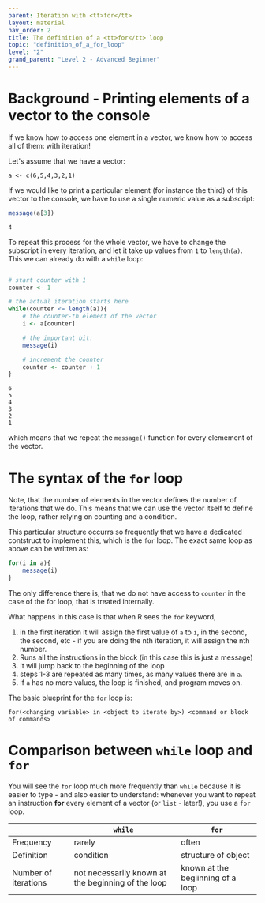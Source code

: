 ```yaml
---
parent: Iteration with <tt>for</tt> 
layout: material 
nav_order: 2
title: The definition of a <tt>for</tt> loop 
topic: "definition_of_a_for_loop"
level: "2"
grand_parent: "Level 2 - Advanced Beginner"
---
```


# Background - Printing elements of a vector to the console

If we know how to access one element in a vector, we know how to access all of them: with iteration!

Let's assume that we have a vector:

```
a <- c(6,5,4,3,2,1)
```

If we would like to print a particular element (for instance the third) of this vector to the console, we have to use a single numeric value as a subscript:

```R
message(a[3])
```
```
4
```

To repeat this process for the whole vector, we have to change the subscript in every iteration, and let it take up values from `1` to `length(a)`. This we can already do with a `while` loop:

```R

# start counter with 1
counter <- 1

# the actual iteration starts here
while(counter <= length(a)){
	# the counter-th element of the vector
	i <- a[counter]

	# the important bit:
	message(i)

	# increment the counter
	counter <- counter + 1
}

```
```
6
5
4
3
2
1
```

which means that we repeat the `message()` function for every elemement of the vector. 

# The syntax of the `for` loop

Note, that the number of elements in the vector defines the number of iterations that we do. This means that we can use the vector itself to define the loop, rather relying on counting and a condition.

This particular structure occurrs so frequently that we have a dedicated contstruct to implement this, which is the `for` loop. The exact same loop as above can be written as:

```R
for(i in a){
	message(i)
}
```

The only difference there is, that we do not have access to `counter` in the case of the for loop, that is treated internally. 

What happens in this case is that when R sees the `for` keyword,
1. in the first iteration it will assign the first value of `a` to `i`, in the second, the second, etc - if you are doing the nth iteration, it will assign the nth number.
2. Runs all the instructions in the block (in this case this is just a message)
3. It will jump back to the beginning of the loop 
4. steps 1-3 are repeated as many times, as many values there are in `a`.
5. If `a` has no more values, the loop is finished, and program moves on.

The basic blueprint for the `for` loop is:

```
for(<changing variable> in <object to iterate by>) <command or block of commands>
```



# Comparison between `while` loop and `for` 

You will see the `for` loop much more frequently than `while` because it is easier to type - and also easier to understand: whenever you want to repeat an instruction **for** every element of a vector (or `list` - later!), you use a `for` loop.

|                      | `while`                                            | `for`                             |
|----------------------|----------------------------------------------------|-----------------------------------|
| Frequency            | rarely                                             | often                             |
| Definition           | condition                                          | structure of object               |
| Number of iterations | not necessarily known at the beginning of the loop | known at the begiinning of a loop |






